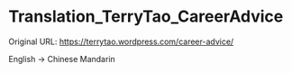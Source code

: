 # Translation_TerryTao_CareerAdvice

Original URL: https://terrytao.wordpress.com/career-advice/

English -> Chinese Mandarin
